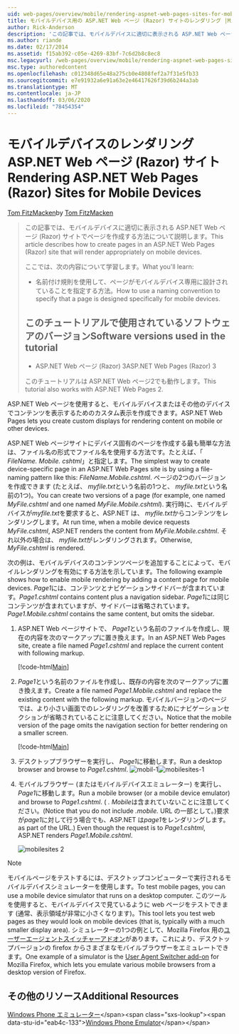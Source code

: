 ```yaml
---
uid: web-pages/overview/mobile/rendering-aspnet-web-pages-sites-for-mobile-devices
title: モバイルデバイス用の ASP.NET Web ページ (Razor) サイトのレンダリング |Microsoft Docs
author: Rick-Anderson
description: 'この記事では、モバイルデバイスに適切に表示される ASP.NET Web ページ (Razor) サイトでページを作成する方法について説明します。 学習内容: 操作方法...'
ms.author: riande
ms.date: 02/17/2014
ms.assetid: f15ab392-c05e-4269-83bf-7c6d2b8c8ec8
msc.legacyurl: /web-pages/overview/mobile/rendering-aspnet-web-pages-sites-for-mobile-devices
msc.type: authoredcontent
ms.openlocfilehash: c012348d65e48a275cb0e4808fef2a7f31e5fb33
ms.sourcegitcommit: e7e91932a6e91a63e2e46417626f39d6b244a3ab
ms.translationtype: MT
ms.contentlocale: ja-JP
ms.lasthandoff: 03/06/2020
ms.locfileid: "78454354"
---
```

# <a name="rendering-aspnet-web-pages-razor-sites-for-mobile-devices"></a><span data-ttu-id="eab4c-104">モバイルデバイスのレンダリング ASP.NET Web ページ (Razor) サイト</span><span class="sxs-lookup"><span data-stu-id="eab4c-104">Rendering ASP.NET Web Pages (Razor) Sites for Mobile Devices</span></span>

<span data-ttu-id="eab4c-105">[Tom FitzMacken](https://github.com/tfitzmac)</span><span class="sxs-lookup"><span data-stu-id="eab4c-105">by [Tom FitzMacken](https://github.com/tfitzmac)</span></span>

> <span data-ttu-id="eab4c-106">この記事では、モバイルデバイスに適切に表示される ASP.NET Web ページ (Razor) サイトでページを作成する方法について説明します。</span><span class="sxs-lookup"><span data-stu-id="eab4c-106">This article describes how to create pages in an ASP.NET Web Pages (Razor) site that will render appropriately on mobile devices.</span></span>
> 
> <span data-ttu-id="eab4c-107">ここでは、次の内容について学習します。</span><span class="sxs-lookup"><span data-stu-id="eab4c-107">What you'll learn:</span></span>
> 
> - <span data-ttu-id="eab4c-108">名前付け規則を使用して、ページがモバイルデバイス専用に設計されていることを指定する方法。</span><span class="sxs-lookup"><span data-stu-id="eab4c-108">How to use a naming convention to specify that a page is designed specifically for mobile devices.</span></span>
>   
> 
> ## <a name="software-versions-used-in-the-tutorial"></a><span data-ttu-id="eab4c-109">このチュートリアルで使用されているソフトウェアのバージョン</span><span class="sxs-lookup"><span data-stu-id="eab4c-109">Software versions used in the tutorial</span></span>
> 
> 
> - <span data-ttu-id="eab4c-110">ASP.NET Web ページ (Razor) 3</span><span class="sxs-lookup"><span data-stu-id="eab4c-110">ASP.NET Web Pages (Razor) 3</span></span>
>   
> 
> <span data-ttu-id="eab4c-111">このチュートリアルは ASP.NET Web ページ2でも動作します。</span><span class="sxs-lookup"><span data-stu-id="eab4c-111">This tutorial also works with ASP.NET Web Pages 2.</span></span>

<span data-ttu-id="eab4c-112">ASP.NET Web ページを使用すると、モバイルデバイスまたはその他のデバイスでコンテンツを表示するためのカスタム表示を作成できます。</span><span class="sxs-lookup"><span data-stu-id="eab4c-112">ASP.NET Web Pages lets you create custom displays for rendering content on mobile or other devices.</span></span>

<span data-ttu-id="eab4c-113">ASP.NET Web ページサイトにデバイス固有のページを作成する最も簡単な方法は、ファイル名の形式でファイル名を使用する方法です。たとえば、「 *FileName. Mobile. cshtml*」と指定します。</span><span class="sxs-lookup"><span data-stu-id="eab4c-113">The simplest way to create device-specific page in an ASP.NET Web Pages site is by using a file-naming pattern like this: *FileName.Mobile.cshtml*.</span></span> <span data-ttu-id="eab4c-114">ページの2つのバージョンを作成できます (たとえば、 *myfile.txt*という名前の1つと、 *myfile.txt*という名前の1つ)。</span><span class="sxs-lookup"><span data-stu-id="eab4c-114">You can create two versions of a page (for example, one named *MyFile.cshtml* and one named *MyFile.Mobile.cshtml*).</span></span> <span data-ttu-id="eab4c-115">実行時に、モバイルデバイスが*myfile.txt*を要求すると、ASP.NET は、 *myfile.txt*からコンテンツをレンダリングします。</span><span class="sxs-lookup"><span data-stu-id="eab4c-115">At run time, when a mobile device requests *MyFile.cshtml*, ASP.NET renders the content from *MyFile.Mobile.cshtml*.</span></span> <span data-ttu-id="eab4c-116">それ以外の場合は、 *myfile.txt*がレンダリングされます。</span><span class="sxs-lookup"><span data-stu-id="eab4c-116">Otherwise, *MyFile.cshtml* is rendered.</span></span>

<span data-ttu-id="eab4c-117">次の例は、モバイルデバイスのコンテンツページを追加することによって、モバイルレンダリングを有効にする方法を示しています。</span><span class="sxs-lookup"><span data-stu-id="eab4c-117">The following example shows how to enable mobile rendering by adding a content page for mobile devices.</span></span> <span data-ttu-id="eab4c-118">*Page1*には、コンテンツとナビゲーションサイドバーが含まれています。</span><span class="sxs-lookup"><span data-stu-id="eab4c-118">*Page1.cshtml* contains content plus a navigation sidebar.</span></span> <span data-ttu-id="eab4c-119">*Page1*には同じコンテンツが含まれていますが、サイドバーは省略されています。</span><span class="sxs-lookup"><span data-stu-id="eab4c-119">*Page1.Mobile.cshtml* contains the same content, but omits the sidebar.</span></span>

1. <span data-ttu-id="eab4c-120">ASP.NET Web ページサイトで、 *Page1*という名前のファイルを作成し、現在の内容を次のマークアップに置き換えます。</span><span class="sxs-lookup"><span data-stu-id="eab4c-120">In an ASP.NET Web Pages site, create a file named *Page1.cshtml* and replace the current content with following markup.</span></span>

    [!code-html[Main](rendering-aspnet-web-pages-sites-for-mobile-devices/samples/sample1.html)]
2. <span data-ttu-id="eab4c-121">*Page1*という名前のファイルを作成し、既存の内容を次のマークアップに置き換えます。</span><span class="sxs-lookup"><span data-stu-id="eab4c-121">Create a file named *Page1.Mobile.cshtml* and replace the existing content with the following markup.</span></span> <span data-ttu-id="eab4c-122">モバイルバージョンのページでは、より小さい画面でのレンダリングを改善するためにナビゲーションセクションが省略されていることに注意してください。</span><span class="sxs-lookup"><span data-stu-id="eab4c-122">Notice that the mobile version of the page omits the navigation section for better rendering on a smaller screen.</span></span>

    [!code-html[Main](rendering-aspnet-web-pages-sites-for-mobile-devices/samples/sample2.html)]
3. <span data-ttu-id="eab4c-123">デスクトップブラウザーを実行し、 *Page1*に移動します。</span><span class="sxs-lookup"><span data-stu-id="eab4c-123">Run a desktop browser and browse to *Page1.cshtml*.</span></span> <span data-ttu-id="eab4c-124">![mobil-1](rendering-aspnet-web-pages-sites-for-mobile-devices/_static/image1.png)</span><span class="sxs-lookup"><span data-stu-id="eab4c-124">![mobilesites-1](rendering-aspnet-web-pages-sites-for-mobile-devices/_static/image1.png)</span></span>
4. <span data-ttu-id="eab4c-125">モバイルブラウザー (またはモバイルデバイスエミュレーター) を実行し、 *Page1*に移動します。</span><span class="sxs-lookup"><span data-stu-id="eab4c-125">Run a mobile browser (or a mobile device emulator) and browse to *Page1.cshtml*.</span></span> <span data-ttu-id="eab4c-126">( *. Mobile*は含まれていないことに注意してください。</span><span class="sxs-lookup"><span data-stu-id="eab4c-126">(Notice that you do not include *.mobile.*</span></span> <span data-ttu-id="eab4c-127">URL の一部として。)要求が*page1*に対して行う場合でも、ASP.NET は*page1*をレンダリングします。</span><span class="sxs-lookup"><span data-stu-id="eab4c-127">as part of the URL.) Even though the request is to *Page1.cshtml*, ASP.NET renders *Page1.Mobile.cshtml*.</span></span>

    ![mobilesites 2](rendering-aspnet-web-pages-sites-for-mobile-devices/_static/image2.png)

> [!NOTE]
> <span data-ttu-id="eab4c-129">モバイルページをテストするには、デスクトップコンピューターで実行されるモバイルデバイスシミュレーターを使用します。</span><span class="sxs-lookup"><span data-stu-id="eab4c-129">To test mobile pages, you can use a mobile device simulator that runs on a desktop computer.</span></span> <span data-ttu-id="eab4c-130">このツールを使用すると、モバイルデバイスで見ているように web ページをテストできます (通常、表示領域が非常に小さくなります)。</span><span class="sxs-lookup"><span data-stu-id="eab4c-130">This tool lets you test web pages as they would look on mobile devices (that is, typically with a much smaller display area).</span></span> <span data-ttu-id="eab4c-131">シミュレーターの1つの例として、Mozilla Firefox 用の[ユーザーエージェントスイッチャーアドオン](http://addons.mozilla.org/firefox/addon/user-agent-switcher/)があります。これにより、デスクトップバージョンの firefox からさまざまなモバイルブラウザーをエミュレートできます。</span><span class="sxs-lookup"><span data-stu-id="eab4c-131">One example of a simulator is the [User Agent Switcher add-on](http://addons.mozilla.org/firefox/addon/user-agent-switcher/) for Mozilla Firefox, which lets you emulate various mobile browsers from a desktop version of Firefox.</span></span>

<a id="Additional_Resources"></a>
## <a name="additional-resources"></a><span data-ttu-id="eab4c-132">その他のリソース</span><span class="sxs-lookup"><span data-stu-id="eab4c-132">Additional Resources</span></span>

<span data-ttu-id="eab4c-133">[Windows Phone エミュレーター](https://msdn.microsoft.com/library/ff402563(v=VS.92).aspx)</span><span class="sxs-lookup"><span data-stu-id="eab4c-133">[Windows Phone Emulator](https://msdn.microsoft.com/library/ff402563(v=VS.92).aspx)</span></span>
